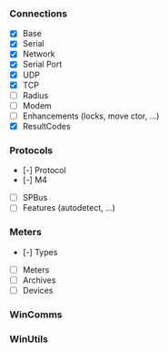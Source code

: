 ### Connections
- [x] Base
- [x] Serial
- [x] Network
- [x] Serial Port
- [x] UDP
- [x] TCP
- [ ] Radius
- [ ] Modem
- [ ] Enhancements (locks, move ctor, ...)
- [x] ResultCodes

### Protocols
- [-] Protocol
- [-] M4
- [ ] SPBus
- [ ] Features (autodetect, ...)

### Meters
- [-] Types
- [ ] Meters
- [ ] Archives
- [ ] Devices

### WinComms
### WinUtils